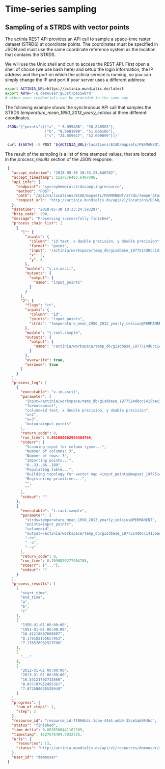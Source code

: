 Time-series sampling
====================

Sampling of a STRDS with vector points
--------------------------------------

The actinia REST API provides an API call to sample a space-time raster
dataset (STRDS) at coordinate points. The coordinates must be specified
in JSON and must use the same coordinate reference system as the
location that contains the STRDS.

We will use the Unix shell and curl to access the REST API. First open a shell of choice (we use bash here) and setup the login information, the  IP address and the port on which the actinia service is running, so you can simply change the IP and port if your server uses a different
address:

```bash
export ACTINIA_URL=https://actinia.mundialis.de/latest
export AUTH='-u demouser:gu3st!pa55w0rd'
# other user credentials can be provided in the same way
```

The following example shows the synchronous API call that samples the
STRDS *temperature\_mean\_1950\_2013\_yearly\_celsius* at three
different coordinates.

```bash
 JSON='{"points":[["a", "-5.095406", "38.840583"],
                  ["b", "9.9681980", "51.666166"],
                  ["c", "24.859647", "52.699099"]]}'

 curl ${AUTH} -X POST "${ACTINIA_URL}/locations/ECAD/mapsets/PERMANENT/strds/temperature_mean_1950_2013_yearly_celsius/sampling_sync" -H  "accept: application/json" -H  "content-type: application/json" -d "$JSON"
```

The result of the sampling is a list of time stamped values, that are
located in the *process\_results* section of the JSON response:

```json
 {
   "accept_datetime": "2018-05-30 10:33:23.640702",
   "accept_timestamp": 1527676403.6407006,
   "api_info": {
     "endpoint": "syncephemeralstrdssamplingresource",
     "method": "POST",
     "path": "/api/v1/locations/ECAD/mapsets/PERMANENT/strds/temperature_mean_1950_2013_yearly_celsius/sampling_sync",
     "request_url": "http://actinia.mundialis.de/api/v1/locations/ECAD/mapsets/PERMANENT/strds/temperature_mean_1950_2013_yearly_celsius/sampling_sync"
   },
   "datetime": "2018-05-30 10:33:24.503297",
   "http_code": 200,
   "message": "Processing successfully finished",
   "process_chain_list": [
     {
       "1": {
         "inputs": {
           "column": "id text, x double precision, y double precision",
           "format": "point",
           "input": "/actinia/workspace/temp_db/gisdbase_1977514d0cc1415bac3a1722aa4f6e1e/.tmp/tmprpjtds__",
           "x": 2,
           "y": 3
         },
         "module": "v.in.ascii",
         "outputs": {
           "output": {
             "name": "input_points"
           }
         }
       },
       "2": {
         "flags": "rn",
         "inputs": {
           "column": "id",
           "points": "input_points",
           "strds": "temperature_mean_1950_2013_yearly_celsius@PERMANENT"
         },
         "module": "t.rast.sample",
         "outputs": {
           "output": {
             "name": "/actinia/workspace/temp_db/gisdbase_1977514d0cc1415bac3a1722aa4f6e1e/.tmp/tmpfsiu1fn1"
           }
         },
         "overwrite": true,
         "verbose": true
       }
     }
   ],
   "process_log": [
     {
       "executable": "v.in.ascii",
       "parameter": [
         "input=/actinia/workspace/temp_db/gisdbase_1977514d0cc1415bac3a1722aa4f6e1e/.tmp/tmprpjtds__",
         "format=point",
         "column=id text, x double precision, y double precision",
         "x=2",
         "y=3",
         "output=input_points"
       ],
       "return_code": 0,
       "run_time": 0.051050662994384766,
       "stderr": [
         "Scanning input for column types...",
         "Number of columns: 3",
         "Number of rows: 3",
         "Importing points...",
         "0..33..66..100",
         "Populating table...",
         "Building topology for vector map <input_points@mapset_1977514d0cc1415bac3a1722aa4f6e1e>...",
         "Registering primitives...",
         "",
         ""
       ],
       "stdout": ""
     },
     {
       "executable": "t.rast.sample",
       "parameter": [
         "strds=temperature_mean_1950_2013_yearly_celsius@PERMANENT",
         "points=input_points",
         "column=id",
         "output=/actinia/workspace/temp_db/gisdbase_1977514d0cc1415bac3a1722aa4f6e1e/.tmp/tmpfsiu1fn1",
         "-rn",
         "--o",
         "--v"
       ],
       "return_code": 0,
       "run_time": 0.7098870277404785,
       "stderr": ["..."],
       "stdout": ""
     }
   ],
   "process_results": [
     [
       "start_time",
       "end_time",
       "a",
       "b",
       "c"
     ],
     [
       "1950-01-01 00:00:00",
       "1951-01-01 00:00:00",
       "16.41218887608807",
       "8.178182155657963",
       "7.176576932923706"
     ],
     [
       "..."
     ],
     [
       "2012-01-01 00:00:00",
       "2013-01-01 00:00:00",
       "16.55121792732666",
       "8.837787912495367",
       "7.872688635520949"
     ]
   ],
   "progress": {
     "num_of_steps": 2,
     "step": 2
   },
   "resource_id": "resource_id-ff89db3c-1cae-44e1-adb5-35ce1ab994bc",
   "status": "finished",
   "time_delta": 0.8626308441162109,
   "timestamp": 1527676404.5032735,
   "urls": {
     "resources": [],
     "status": "http://actinia.mundialis.de/api/v1/resources/demouser/resource_id-ff89db3c-1cae-44e1-adb5-35ce1ab994bc"
   },
   "user_id": "demouser"
 }
```
